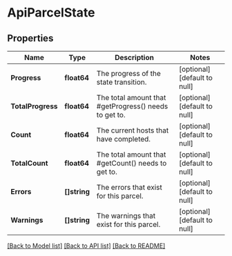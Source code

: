 # ApiParcelState

## Properties
Name | Type | Description | Notes
------------ | ------------- | ------------- | -------------
**Progress** | **float64** | The progress of the state transition. | [optional] [default to null]
**TotalProgress** | **float64** | The total amount that #getProgress() needs to get to. | [optional] [default to null]
**Count** | **float64** | The current hosts that have completed. | [optional] [default to null]
**TotalCount** | **float64** | The total amount that #getCount() needs to get to. | [optional] [default to null]
**Errors** | **[]string** | The errors that exist for this parcel. | [optional] [default to null]
**Warnings** | **[]string** | The warnings that exist for this parcel. | [optional] [default to null]

[[Back to Model list]](../README.md#documentation-for-models) [[Back to API list]](../README.md#documentation-for-api-endpoints) [[Back to README]](../README.md)


